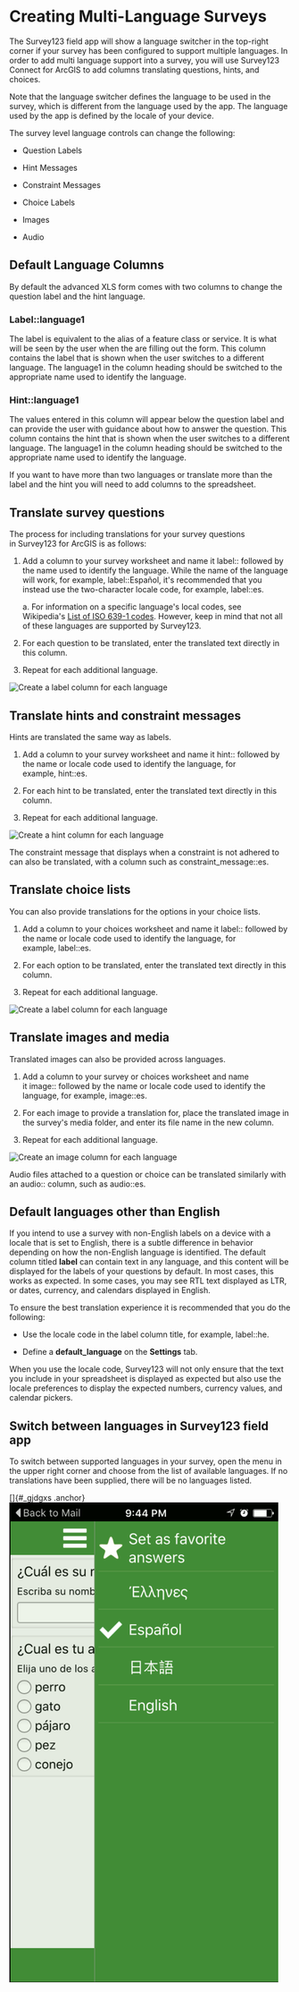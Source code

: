 Creating Multi-Language Surveys
===============================

The Survey123 field app will show a language switcher in the top-right
corner if your survey has been configured to support multiple languages.
In order to add multi language support into a survey, you will use
Survey123 Connect for ArcGIS to add columns translating questions,
hints, and choices.

Note that the language switcher defines the language to be used in the
survey, which is different from the language used by the app. The
language used by the app is defined by the locale of your device. 

The survey level language controls can change the following:

-   Question Labels

-   Hint Messages

-   Constraint Messages

-   Choice Labels

-   Images

-   Audio

Default Language Columns
------------------------

By default the advanced XLS form comes with two columns to change the
question label and the hint language.

### Label::language1

The label is equivalent to the alias of a feature class or service. It
is what will be seen by the user when the are filling out the form. This
column contains the label that is shown when the user switches to a
different language. The language1 in the column heading should be
switched to the appropriate name used to identify the language.

### Hint::language1

The values entered in this column will appear below the question label
and can provide the user with guidance about how to answer the question.
This column contains the hint that is shown when the user switches to a
different language. The language1 in the column heading should be
switched to the appropriate name used to identify the language.

If you want to have more than two languages or translate more than the
label and the hint you will need to add columns to the spreadsheet.

Translate survey questions
--------------------------

The process for including translations for your survey questions
in Survey123 for ArcGIS is as follows:

1.  Add a column to your survey worksheet and name it label:: followed
    by the name used to identify the language. While the name of the
    language will work, for example, label::Español, it\'s recommended
    that you instead use the two-character locale code, for
    example, label::es.

    a.  For information on a specific language\'s local codes, see
        Wikipedia\'s [List of ISO 639-1
        codes](https://en.wikipedia.org/wiki/list_of_iso_639-1_codes).
        However, keep in mind that not all of these languages are
        supported by Survey123.

2.  For each question to be translated, enter the translated text
    directly in this column.

3.  Repeat for each additional language.

![Create a label column for each
language](Creating_Multi-Language_Surveys/media/image1.png)


Translate hints and constraint messages
---------------------------------------

Hints are translated the same way as labels.

1.  Add a column to your survey worksheet and name it hint:: followed by
    the name or locale code used to identify the language, for
    example, hint::es.

2.  For each hint to be translated, enter the translated text directly
    in this column.

3.  Repeat for each additional language.

![Create a hint column for each
language](Creating_Multi-Language_Surveys/media/image2.png)


The constraint message that displays when a constraint is not adhered to
can also be translated, with a column such as constraint\_message::es.

Translate choice lists
----------------------

You can also provide translations for the options in your choice lists.

1.  Add a column to your choices worksheet and name it label:: followed
    by the name or locale code used to identify the language, for
    example, label::es.

2.  For each option to be translated, enter the translated text directly
    in this column.

3.  Repeat for each additional language.

![Create a label column for each
language](Creating_Multi-Language_Surveys/media/image3.png)


Translate images and media
--------------------------

Translated images can also be provided across languages.

1.  Add a column to your survey or choices worksheet and name
    it image:: followed by the name or locale code used to identify the
    language, for example, image::es.

2.  For each image to provide a translation for, place the translated
    image in the survey\'s media folder, and enter its file name in the
    new column.

3.  Repeat for each additional language.

![Create an image column for each
language](Creating_Multi-Language_Surveys/media/image4.png)


Audio files attached to a question or choice can be translated similarly
with an audio:: column, such as audio::es.

Default languages other than English
------------------------------------

If you intend to use a survey with non-English labels on a device with a
locale that is set to English, there is a subtle difference in behavior
depending on how the non-English language is identified. The default
column titled **label** can contain text in any language, and this
content will be displayed for the labels of your questions by default.
In most cases, this works as expected. In some cases, you may see RTL
text displayed as LTR, or dates, currency, and calendars displayed in
English.

To ensure the best translation experience it is recommended that you do
the following:

-   Use the locale code in the label column title, for
    example, label::he.

-   Define a **default\_language** on the **Settings** tab.

When you use the locale code, Survey123 will not only ensure that the
text you include in your spreadsheet is displayed as expected but also
use the locale preferences to display the expected numbers, currency
values, and calendar pickers.

Switch between languages in Survey123 field app
-----------------------------------------------

To switch between supported languages in your survey, open the menu in
the upper right corner and choose from the list of available languages.
If no translations have been supplied, there will be no languages
listed.

[]{#_gjdgxs
.anchor}    ![image](Creating_Multi-Language_Surveys/media/image5.png)

